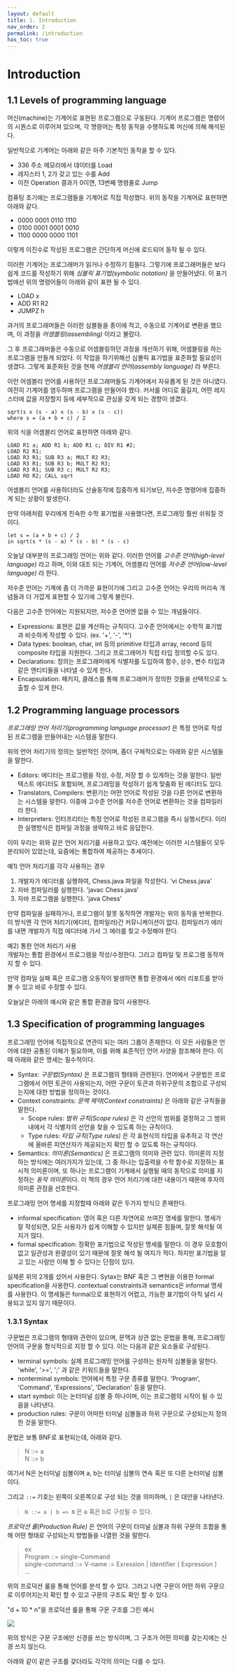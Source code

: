 ```yaml
---
layout: default
title: 1. Introduction
nav_order: 2
permalink: /introduction
has_toc: true
---
```


# Introduction

## 1.1 Levels of programming language

머신(machine)는 기계어로 표현된 프로그램으로 구동된다. 기계어 프로그램은 명령어의 시퀀스로 이루어져 있으며, 각 명령어는 특정 동작을 수행하도록 머신에 의해 해석된다.

일반적으로 기계어는 아래와 같은 아주 기본적인 동작을 할 수 있다.

- 336 주소 메모리에서 데이터를 Load
- 레지스터 1, 2가 갖고 있는 수를 Add
- 이전 Operation 결과가 0이면, 13번째 명령줄로 Jump

컴퓨팅 초기에는 프로그램들을 기계어로 직접 작성했다. 위의 동작을 기계어로 표현하면 아래와 같다.

- 0000 0001 0110 1110
- 0100 0001 0001 0010
- 1100 0000 0000 1101

이렇게 이진수로 작성된 프로그램은 간단하게 머신에 로드되어 동작 될 수 있다.

이러한 기계어는 프로그래머가 읽거나 수정하기 힘들다. 그렇기에 프로그래머들은 보다 쉽게 코드를 작성하기 위해 _심볼릭 표기법(symbolic notation)_ 을 만들어냈다. 이 표기법에선 위의 명령어들이 아래와 같이 표현 될 수 있다.

- LOAD x
- ADD R1 R2
- JUMPZ h

과거의 프로그래머들은 이러한 심볼들을 종이에 적고, 수동으로 기계어로 변환을 했으며, 이 과정을 _어셈블링(assembling)_ 이라고 불렀다.

그 후 프로그래머들은 수동으로 어셈블링하던 과정을 개선하기 위해, 어셈블링을 하는 프로그램을 만들게 되었다. 이 작업을 하기위해선 심볼릭 표기법을 표준화할 필요성이 생겼다. 그렇게 표준화된 것을 현재 _어셈블리 언어(assembly language)_ 라 부른다.

이런 어셈블리 언어를 사용하던 프로그래머들도 기계어에서 자유롭게 된 것은 아니였다. 여전히 기계어를 염두하며 프로그램을 만들어야 했다. 커서를 어디로 옮길지, 어떤 레지스터에 값을 저장할지 등에 세부적으로 관심을 갖게 되는 경향이 생겼다.

```
sqrt(s x (s - a) x (s - b) x (s - c))
where s = (a + b + c) / 2
```

위의 식을 어셈블리 언어로 표현하면 아래와 같다.

```
LOAD R1 a; ADD R1 b; ADD R1 c; DIV R1 #2;
LOAD R2 R1;
LOAD R3 R1; SUB R3 a; MULT R2 R3;
LOAD R3 R1; SUB R3 b; MULT R2 R3;
LOAD R3 R1; SUB R3 c; MULT R2 R3;
LOAD RO R2; CALL sqrt
```

어셈블리 언어를 사용하더라도 산술동작에 집중하게 되기보단, 저수준 명령어에 집중하게 되는 상황이 발생한다.

만약 아래처럼 우리에게 친숙한 수학 표기법을 사용했다면, 프로그래밍 훨씬 쉬워질 것 이다.

```
let s = (a + b + c) / 2
in sqrt(s * (s - a) * (s - b) * (s - c)
```

오늘날 대부분의 프로그래밍 언어는 위와 같다. 이러한 언어를 _고수준 언어(high-level language)_ 라고 하며, 이와 대조 되는 기계어, 어셈블리 언어를 _저수준 언어(low-level language)_ 라 한다.

저수준 언어는 기계에 좀 더 가까운 표현이기에 그리고 고수준 언어는 우리의 머리속 개념들과 더 가깝게 표현할 수 있기에 그렇게 불린다.

다음은 고수준 언어에는 지원되지만, 저수준 언어엔 없을 수 있는 개념들이다.

- Expressions: 표현은 값을 계산하는 규칙이다. 고수준 언어에서는 수학적 표기법과 비슷하게 작성할 수 있다. (ex. '+', '-', '\*')
- Data types: boolean, char, int 등의 primitive 타입과 array, record 등의 composite 타입을 지원한다. 그리고 프로그래머가 직접 타입 정의할 수도 있다.
- Declarations: 정의는 프로그래머에게 식별자를 도입하여 함수, 상수, 변수 타입과 같은 엔티티들을 나타낼 수 있게 한다.
- Encapsulation: 패키지, 클래스를 통해 프로그래머가 정의한 것들을 선택적으로 노출할 수 있게 한다.

## 1.2 Programming language processors

_프로그래밍 언어 처리기(programming language processor)_ 은 특정 언어로 작성된 프로그램을 만들어내는 시스템을 말한다.

위의 언어 처리기의 정의는 일반적인 것이며, 좀더 구체적으로는 아래와 같은 시스템들을 말한다.

- Editors: 에디터는 프로그램을 작성, 수정, 저장 할 수 있게하는 것을 말한다. 일반 텍스트 에디터도 포함되며, 프로그래밍을 작성하기 쉽게 맞춤화 된 에디터도 있다.
- Translators, Compilers: 변환기는 어떤 언어로 작성된 것을 다른 언어로 변환하는 시스템을 말한다. 이중에 고수준 언어를 저수준 언어로 변환하는 것을 컴파일러라 한다.
- Interpreters: 인터프리터는 특정 언어로 작성된 프로그램을 즉시 실행시킨다. 이러한 실행방식은 컴파일 과정을 생략하고 바로 응답한다.

이미 우리는 위와 같은 언어 처리기를 사용하고 있다. 예전에는 이러한 시스템들이 모두 분리되어 있었는데, 요즘에는 통합하여 제공하는 추세이다.

예1) 언어 처리기를 각각 사용하는 경우

1. 개발자가 에디터를 실행하여, Chess.java 파일을 작성한다. 'vi Chess.java'
2. 자바 컴파일러를 실행한다. 'javac Chess.java'
3. 자바 프로그램을 실행한다. 'java Chess'

만약 컴파일을 실패하거나, 프로그램이 잘못 동작하면 개발자는 위의 동작을 반복한다. 이 방식엔 각 언어 처리기(에디터, 컴파일러)간 커뮤니케이션이 없다. 컴파일러가 에러를 내면 개발자가 직접 에디터에 가서 그 에러를 찾고 수정해야 한다.

예2) 통한 언어 처리기 사용  
개발자는 통합 환경에서 프로그램을 작성/수정한다. 그리고 컴파일 및 프로그램 동작까지 할 수 있다.

만약 컴파일 실패 혹은 프로그램 오동작이 발생하면 통합 환경에서 에러 리포트를 받아 볼 수 있고 바로 수정할 수 있다.

오늘날은 아래의 예시와 같은 통합 환경을 많이 사용한다.

## 1.3 Specification of programming languages

프로그래밍 언어에 직접적으로 연관이 되는 여러 그룹이 존재한다. 이 모든 사람들은 언어에 대한 공통된 이해가 필요하며, 이를 위해 표준적인 언어 사양을 참조해야 한다. 이때 아래와 같은 명세는 필수적이다.

- Syntax: _구문법(Syntax)_ 은 프로그램의 형태와 관련된다. 언어에서 구문법은 프로그램에서 어떤 토큰이 사용되는지, 어떤 구문이 토큰과 하위구문의 조합으로 구성되는지에 대한 방법을 정의하는 것이다.
- Context constraints: _문맥 제약(Context constraints)_ 은 아래와 같은 규칙들을 말한다.
  - Scope rules: _범위 규칙(Scope rules)_ 은 각 선언의 범위를 결정하고 그 범위내에서 각 식별자의 선언을 찾을 수 있도록 하는 규칙이다.
  - Type rules: _타입 규칙(Type rules)_ 은 각 표현식의 타입을 유추하고 각 연산에 올바른 피연산자가 제공되는지 확인 할 수 있도록 하는 규칙이다.
- Semantics: _의미론(Semantics)_ 은 프로그램의 의미와 관련 있다. 의미론의 지정하는 방식에는 여러가지가 있는데, 그 중 하나는 입출력을 수학 함수로 지정하는 표시적 의미론이며, 또 하나는 프로그램이 기계에서 실행될 때의 동작으로 의미를 지정하는 *동작 의미론*이다. 이 책의 경우 언어 처리기에 대한 내용이기 때문에 후자의 의미론 관점을 선호한다.

프로그래밍 언어 명세를 지정할때 아래와 같은 두가지 방식으 존재한다.

- informal specification: 영어 혹은 다른 자연어로 쓰여진 명세를 말한다. 명세가 잘 작성되면, 모든 사용자가 쉽게 이해할 수 있지만 실제론 힘들며, 잘못 해석될 여지가 많다.
- formal specification: 정확한 표기법으로 작성된 명세를 말한다. 이 경우 모호함이 없고 일관성과 완결성이 있기 때문에 잘못 해석 될 여지가 적다. 하지만 표기법을 알고 있는 사람만 이해 할 수 있다는 단점이 있다.

실제론 위의 2개를 섰어서 사용한다. Sytax는 BNF 혹은 그 변현을 이용한 formal specification을 사용한다. contextual constraints과 semantics은 informal 명세를 사용한다. 이 명세들은 formal으로 표현하기 어렵고, 가능한 표기법이 아직 널리 사용되고 있지 않기 때문이다.

### 1.3.1 Syntax

구문법은 프로그램의 형태와 관련이 있으며, 문맥과 상관 없는 문법을 통해, 프로그래밍 언어의 구문을 형식적으로 지정 할 수 있다. 이는 다음과 같은 요소들로 구성된다.

- terminal symbols: 실제 프로그래밍 언어를 구성하는 원자적 심볼들을 말한다. 'while', '>=', ';' 과 같은 키워드들을 말한다.
- nonterminal symbols: 언어에서 특정 구문 종류를 말한다. 'Program', 'Command', 'Expressions', 'Declaration' 등을 말한다.
- start symbol: 이는 논터미널 심볼 중 하나이며, 이는 프로그램의 시작이 될 수 있음을 나타낸다.
- production rules: 구문이 어떠한 터미널 심볼들과 하위 구문으로 구성되는지 정의한 것을 말한다.

문법은 보통 BNF로 표현되는데, 아래와 같다.

> N ::= a  
> N ::= b

여기서 N은 논터미널 심볼이며 a, b는 터미널 심볼의 연속 혹은 또 다른 논터미널 심볼이다.

그리고 `::=` 기호는 왼쪽이 오른쪽으로 구성 되는 것을 의미하며, `|` 은 대안을 나타낸다.

> `N ::= a | b => N` 은 a 혹은 b로 구성될 수 있다.

_프로덕션 룰(Production Rule)_ 은 언어의 구문이 터미널 심볼과 하위 구문의 조합을 통해 어떤 형태로 구성되는지 방법들을 나열한 것을 말한다.

> ex  
> Program ::= single-Command  
> single-command ::= V-name := Exression | Identifier ( Expression )  
> ...

위의 프로덕션 룰을 통해 언어를 분석 할 수 있다. 그러고 나면 구문이 어떤 하위 구문으로 이루어지는지 확인 할 수 있고 구문의 구조도 확인 할 수 있다.

"d + 10 \* n"을 프로덕션 룰을 통해 구문 구조를 그린 예시

![](img/i1.png)

위의 방식은 구문 구조에만 신경을 쓰는 방식이며, 그 구조가 어떤 의미를 갖는지에는 신경 쓰지 않는다.

아래와 같이 같은 구조를 갖더라도 각각의 의미는 다를 수 있다.

>
